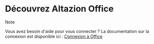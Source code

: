 # Découvrez Altazion Office

> [!NOTE]
> Vous avez besoin d'aide pour vous connecter ? La documentation sur la connexion est disponible ici : [Connexion à Office](connexion.md)

